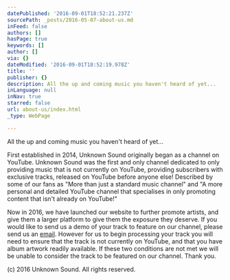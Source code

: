 ```yaml
---
datePublished: '2016-09-01T18:52:21.237Z'
sourcePath: _posts/2016-05-07-about-us.md
inFeed: false
authors: []
hasPage: true
keywords: []
author: []
via: {}
dateModified: '2016-09-01T18:52:19.978Z'
title: ''
publisher: {}
description: All the up and coming music you haven't heard of yet...
inLanguage: null
inNav: true
starred: false
url: about-us/index.html
_type: WebPage

---
```

All the up and coming music you haven't heard of yet...

First established in 2014, Unknown Sound originally began as a channel on YouTube. Unknown Sound was the first and only channel dedicated to only providing music that is not currently on YouTube, providing subscribers with exclusive tracks, released on YouTube before anyone else! Described by some of our fans as "More than just a standard music channel" and "A more personal and detailed YouTube channel that specialises in only promoting content that isn't already on YouTube!"

Now in 2016, we have launched our website to further promote artists, and give them a larger platform to give them the exposure they deserve. If you would like to send us a demo of your track to feature on our channel, please send us an [email][0]. However for us to begin processing your track you will need to ensure that the track is not currently on YouTube, and that you have album artwork readily available. If these two conditions are not met we will be unable to consider the track to be featured on our channel. Thank you.

(c) 2016 Unknown Sound. All rights reserved.

[0]: mailto:info@unknownsound.com